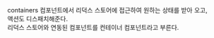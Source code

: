containers
컴포넌트에서 리덕스 스토어에 접근하여 원하는 상태를 받아 오고,  
액션도 디스패치해준다.  
리덕스 스토어와 연동된 컴포넌트를 컨테이너 컴포넌트라고 부른다.
